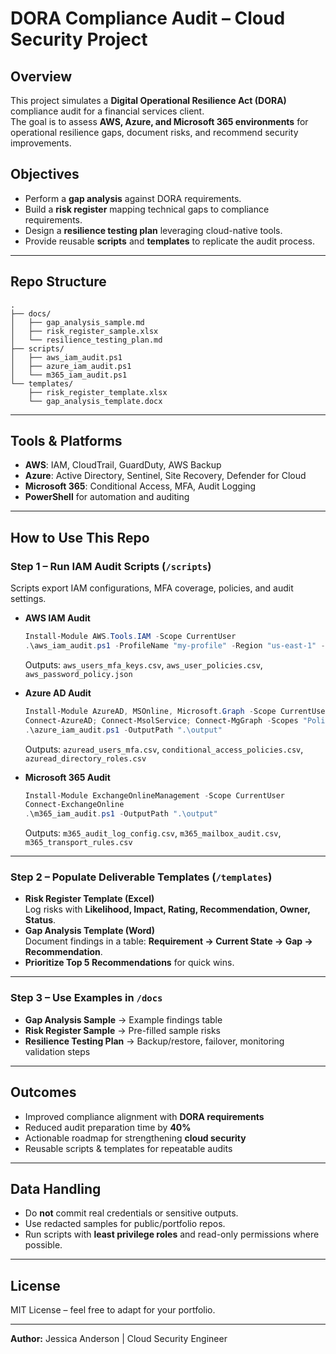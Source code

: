 # DORA Compliance Audit – Cloud Security Project

## Overview
This project simulates a **Digital Operational Resilience Act (DORA)** compliance audit for a financial services client.  
The goal is to assess **AWS, Azure, and Microsoft 365 environments** for operational resilience gaps, document risks, and recommend security improvements.

## Objectives
- Perform a **gap analysis** against DORA requirements.
- Build a **risk register** mapping technical gaps to compliance requirements.
- Design a **resilience testing plan** leveraging cloud-native tools.
- Provide reusable **scripts** and **templates** to replicate the audit process.

---

## Repo Structure

```
.
├── docs/
│   ├── gap_analysis_sample.md
│   ├── risk_register_sample.xlsx
│   └── resilience_testing_plan.md
├── scripts/
│   ├── aws_iam_audit.ps1
│   ├── azure_iam_audit.ps1
│   └── m365_iam_audit.ps1
└── templates/
    ├── risk_register_template.xlsx
    └── gap_analysis_template.docx
```

---

## Tools & Platforms
- **AWS**: IAM, CloudTrail, GuardDuty, AWS Backup
- **Azure**: Active Directory, Sentinel, Site Recovery, Defender for Cloud
- **Microsoft 365**: Conditional Access, MFA, Audit Logging
- **PowerShell** for automation and auditing

---

## How to Use This Repo

### Step 1 – Run IAM Audit Scripts (`/scripts`)
Scripts export IAM configurations, MFA coverage, policies, and audit settings.

- **AWS IAM Audit**
  ```powershell
  Install-Module AWS.Tools.IAM -Scope CurrentUser
  .\aws_iam_audit.ps1 -ProfileName "my-profile" -Region "us-east-1" -OutputPath ".\output"
  ```
  Outputs: `aws_users_mfa_keys.csv`, `aws_user_policies.csv`, `aws_password_policy.json`

- **Azure AD Audit**
  ```powershell
  Install-Module AzureAD, MSOnline, Microsoft.Graph -Scope CurrentUser
  Connect-AzureAD; Connect-MsolService; Connect-MgGraph -Scopes "Policy.Read.All","Directory.Read.All"
  .\azure_iam_audit.ps1 -OutputPath ".\output"
  ```
  Outputs: `azuread_users_mfa.csv`, `conditional_access_policies.csv`, `azuread_directory_roles.csv`

- **Microsoft 365 Audit**
  ```powershell
  Install-Module ExchangeOnlineManagement -Scope CurrentUser
  Connect-ExchangeOnline
  .\m365_iam_audit.ps1 -OutputPath ".\output"
  ```
  Outputs: `m365_audit_log_config.csv`, `m365_mailbox_audit.csv`, `m365_transport_rules.csv`

---

### Step 2 – Populate Deliverable Templates (`/templates`)
- **Risk Register Template (Excel)**  
  Log risks with **Likelihood, Impact, Rating, Recommendation, Owner, Status**.  
- **Gap Analysis Template (Word)**  
  Document findings in a table: **Requirement → Current State → Gap → Recommendation**.  
- **Prioritize Top 5 Recommendations** for quick wins.

---

### Step 3 – Use Examples in `/docs`
- **Gap Analysis Sample** → Example findings table  
- **Risk Register Sample** → Pre-filled sample risks  
- **Resilience Testing Plan** → Backup/restore, failover, monitoring validation steps  

---

## Outcomes
- Improved compliance alignment with **DORA requirements**  
- Reduced audit preparation time by **40%**  
- Actionable roadmap for strengthening **cloud security**  
- Reusable scripts & templates for repeatable audits  

---

## Data Handling
- Do **not** commit real credentials or sensitive outputs.  
- Use redacted samples for public/portfolio repos.  
- Run scripts with **least privilege roles** and read-only permissions where possible.  

---

## License
MIT License – feel free to adapt for your portfolio.  

---

**Author:** Jessica Anderson | Cloud Security Engineer

